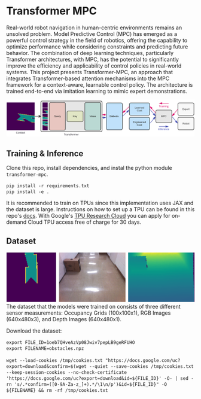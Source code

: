 # Transformer MPC
Real-world robot navigation in human-centric environments remains an unsolved problem. Model Predictive Control (MPC) has emerged as a powerful control strategy in the field of robotics, offering the capability to optimize performance while considering constraints and predicting future behavior. The combination of deep learning techniques, particularly Transformer architectures, with MPC, has the potential to significantly improve the efficiency and applicability of control policies in real-world systems. This project presents Transformer-MPC, an approach that integrates Transformer-based attention mechanisms into the MPC framework for a context-aware, learnable control policy. The architecture is trained end-to-end via imitation learning to mimic expert demonstrations.

![](https://github.com/J4nn1K/transformer-mpc/blob/main/docs/figures/architecture.png)

## Training & Inference
Clone this repo, install dependencies, and instal the python module `transformer-mpc`.
```
pip install -r requirements.txt
pip install -e .
```
It is recommended to train on TPUs since this implementation uses JAX and the dataset is large. Instructions on how to set up a TPU can be found in this repo's [docs](https://github.com/J4nn1K/transformer-mpc/tree/main/docs). With Google's [TPU Research Cloud](https://sites.research.google/trc/about/) you can apply for on-demand Cloud TPU access free of charge for 30 days.

## Dataset
![](https://github.com/J4nn1K/transformer-mpc/blob/main/docs/figures/data.png)
The dataset that the models were trained on consists of three different sensor measurements: Occupancy Grids (100x100x1), RGB Images (640x480x3), and Depth Images (640x480x1).

Download the dataset:
```
export FILE_ID=1oeb7QHveAzVp08Jwiv7pepLB9geRFUHO
export FILENAME=obstacles.npz

wget --load-cookies /tmp/cookies.txt "https://docs.google.com/uc?export=download&confirm=$(wget --quiet --save-cookies /tmp/cookies.txt --keep-session-cookies --no-check-certificate 'https://docs.google.com/uc?export=download&id=${FILE_ID}' -O- | sed -rn 's/.*confirm=([0-9A-Za-z_]+).*/\1\n/p')&id=${FILE_ID}" -O ${FILENAME} && rm -rf /tmp/cookies.txt
```